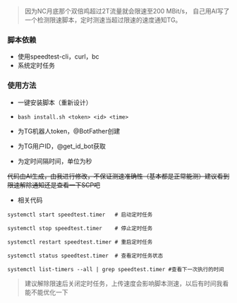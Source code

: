 >因为NC月底那个双倍鸡超过2T流量就会限速至200 MBit/s， 自己用AI写了一个检测限速脚本，定时测速当超过限速的速度通知TG。

### 脚本依赖
- 使用speedtest-cli，curl，bc
- 系统定时任务

### 使用方法
- 一键安装脚本（重新设计）

- `bash install.sh <token> <id> <time>`
- <token>为TG机器人token，@BotFather创建
- <id>为TG用户ID，@get_id_bot获取
- <time>为定时间隔时间，单位为秒

~~代码由AI生成，由我进行修改，不保证测速准确性（基本都是正常能测）建议看到限速解除通知还是查看一下SCP吧~~

- 相关代码

`systemctl start speedtest.timer   # 启动定时任务`

`systemctl stop speedtest.timer    # 停止定时任务`

`systemctl restart speedtest.timer # 重启定时任务`

`systemctl status speedtest.timer  # 查看定时任务状态`

`systemctl list-timers --all | grep speedtest.timer #查看下一次执行的时间`

> 建议解除限速后关闭定时任务，上传速度会影响脚本测速，以后有时间我看能不能优化一下
